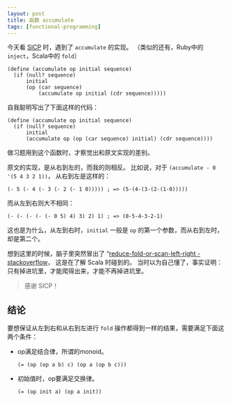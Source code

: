 ```yaml
---
layout: post
title: 函数 accumulate
tags: [functional-programming]
---
```


今天看 [SICP][1] 时，遇到了 `accumulate` 的实现。
（类似的还有，Ruby中的 `inject`，Scala中的 `fold`）

``` racket
(define (accumulate op initial sequence)
  (if (null? sequence)
      initial
      (op (car sequence)
          (accumulate op initial (cdr sequence)))))
```

自我聪明写出了下面这样的代码：

``` racket
(define (accumulate op initial sequence)
  (if (null? sequence)
      initial
      (accumulate op (op (car sequence) initial) (cdr sequence))))
```

做习题用到这个函数时，才察觉出和原文实现的差别。

原文的实现，是从右到左的，而我的则相反。
比如说，对于 `(accumulate - 0 '(5 4 3 2 1))`，
从右到左是这样的：

``` racket
(- 5 (- 4 (- 3 (- 2 (- 1 0))))) ; => (5-(4-(3-(2-(1-0)))))
```

而从左到右则大不相同：

``` racket
(- (- (- (- (- 0 5) 4) 3) 2) 1) ; => (0-5-4-3-2-1)
```

这也是为什么，从左到右时，`initial` 一般是 `op` 的第一个参数，而从右到左时，却是第二个。

想到这里的时候，脑子里突然冒出了 “[reduce-fold-or-scan-left-right - stackoverflow][2]，
这是在了解 Scala 时碰到的。
当时以为自己懂了，事实证明：只有掉进坑里，才能爬得出来，才能不再掉进坑里。

> 感谢 SICP！

## 结论

要想保证从左到右和从右到左进行 `fold` 操作都得到一样的结果，需要满足下面这两个条件：

- op满足结合律，所谓的monoid。

  ``` racket
  (= (op (op a b) c) (op a (op b c)))
  ```

- 初始值时，op要满足交换律。

  ``` racket
  (= (op init a) (op a init))
  ```

[1]: http://mitpress.mit.edu/sicp/full-text/book/book.html "计算机程序的构造与解释"
[2]: http://stackoverflow.com/questions/17408880/reduce-fold-or-scan-left-right "reduce, fold or scan(left/right)?"
